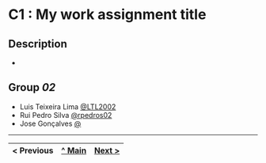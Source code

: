 # C1 : My work assignment title

## Description
 
* 


## Group _02_


* Luis Teixeira Lima [@LTL2002](https://github.com/LTL2002)
* Rui Pedro Silva [@rpedros02](https://github.com/rpedros02)
* Jose Gonçalves [@]()


---

< Previous | [^ Main](../../../) | [Next >](c2.md)
:--- | :---: | ---: 